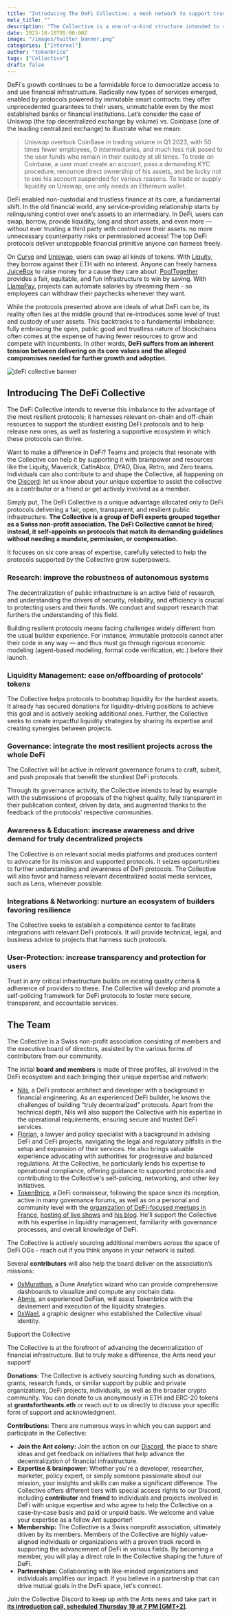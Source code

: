 ```yaml
---
title: "Introducing The DeFi Collective: a mesh network to support trustless and unstoppable DeFi"
meta_title: ""
description: "The Collective is a one-of-a-kind structure intended to support and help grow in any relevant capacity the sturdiest DeFi protocols"
date: 2023-10-16T05:00:00Z
image: "/images/twitter_banner.png"
categories: ["Internal"]
author: "tokenbrice"
tags: ["Collective"]
draft: false
---
```


DeFi's growth continues to be a formidable force to democratize access to and use financial infrastructure. Radically new types of services emerged, enabled by protocols powered by immutable smart contracts: they offer unprecedented guarantees to their users, unmatchable even by the most established banks or financial institutions. Let’s consider the case of Uniswap (the top decentralized exchange by volume) vs. Coinbase (one of the leading centralized exchange) to illustrate what we mean:

> Uniswap overtook CoinBase in trading volume in Q1 2023, with 50 times fewer employees, 0 intermediaries, and much less risk posed to the user funds who remain in their custody at all times. To trade on Coinbase, a user must create an account, pass a demanding KYC procedure, renounce direct ownership of his assets, and be lucky not to see his account suspended for various reasons. To trade or supply liquidity on Uniswap, one only needs an Ethereum wallet.

DeFi enabled non-custodial and trustless finance at its core, a fundamental shift. In the old financial world, any service-providing relationship starts by relinquishing control over one’s assets to an intermediary. In DeFi, users can swap, borrow, provide liquidity, long and short assets, and even more — without ever trusting a third party with control over their assets: no more unnecessary counterparty risks or permissioned access! The top DeFi protocols deliver unstoppable financial primitive anyone can harness freely.

On [Curve](https://curve.fi/) and [Uniswap](https://uniswap.org/), users can swap all kinds of tokens. With [Liquity](https://www.liquity.org/), they borrow against their ETH with no interest. Anyone can freely harness [JuiceBox](https://juicebox.money/) to raise money for a cause they care about. [PoolTogether](https://pooltogether.com/) provides a fair, equitable, and fun infrastructure to win by saving. With [LlamaPay](https://llamapay.io/), projects can automate salaries by streaming them - so employees can withdraw their paychecks whenever they want.

While the protocols presented above are ideals of what DeFi can be, its reality often lies at the middle ground that re-introduces some level of trust and custody of user assets. This backtracks to a fundamental imbalance: fully embracing the open, public good and trustless nature of blockchains often comes at the expense of having fewer resources to grow and compete with incumbents. In other words, **DeFi suffers from an inherent tension between delivering on its core values and the alleged compromises needed for further growth and adoption**.

![deFi collective banner](./images/twitte_banner.png)

## Introducing The DeFi Collective

The DeFi Collective intends to reverse this imbalance to the advantage of the most resilient protocols; it harnesses relevant on-chain and off-chain resources to support the sturdiest existing DeFi protocols and to help release new ones, as well as fostering a supportive ecosystem in which these protocols can thrive.

Want to make a difference in DeFi? Teams and projects that resonate with the Collective can help it by supporting it with brainpower and resources like the Liquity, Maverick, CatInAbox, DYAD, Diva, Retro, and Zero teams. Individuals can also contribute to and shape the Collective, all happening on the [Discord](https://discord.gg/MYHf8zqWJ2): let us know about your unique expertise to assist the collective as a contributor or a friend or get actively involved as a member.

Simply put, The DeFi Collective is a unique advantage allocated only to DeFi protocols delivering a fair, open, transparent, and resilient public infrastructure. **The Collective is a group of DeFi experts grouped together as a Swiss non-profit association. The DeFi Collective cannot be hired; instead, it self-appoints on protocols that match its demanding guidelines without needing a mandate, permission, or compensation.**

It focuses on six core areas of expertise, carefully selected to help the protocols supported by the Collective grow superpowers. 


### Research: improve the robustness of autonomous systems

The decentralization of public infrastructure is an active field of research, and understanding the drivers of security, reliability, and efficiency is crucial to protecting users and their funds. We conduct and support research that furthers the understanding of this field.

Building resilient protocols means facing challenges widely different from the usual builder experience. For instance, immutable protocols cannot alter their code in any way — and thus must go through rigorous economic modeling (agent-based modeling, formal code verification, etc.) before their launch.


### Liquidity Management: ease on/offboarding of protocols’ tokens

The Collective helps protocols to bootstrap liquidity for the hardest assets. It already has secured donations for liquidity-driving positions to achieve this goal and is actively seeking additional ones. Further, the Collective seeks to create impactful liquidity strategies by sharing its expertise and creating synergies between projects.


### Governance: integrate the most resilient projects across the whole DeFi

The Collective will be active in relevant governance forums to craft, submit, and push proposals that benefit the sturdiest DeFi protocols.

Through its governance activity, the Collective intends to lead by example with the submissions of proposals of the highest quality, fully transparent in their publication context, driven by data, and augmented thanks to the feedback of the protocols’ respective communities.


### Awareness & Education: increase awareness and drive demand for truly decentralized projects

The Collective is on relevant social media platforms and produces content to advocate for its mission and supported protocols. It seizes opportunities to further understanding and awareness of DeFi protocols. The Collective will also favor and harness relevant decentralized social media services, such as Lens, whenever possible.


### Integrations & Networking: nurture an ecosystem of builders favoring resilience

The Collective seeks to establish a competence center to facilitate integrations with relevant DeFi protocols. It will provide technical, legal, and business advice to projects that harness such protocols.


### User-Protection: increase transparency and protection for users

Trust in any critical infrastructure builds on existing quality criteria & adherence of providers to these. The Collective will develop and promote a self-policing framework for DeFi protocols to foster more secure, transparent, and accountable services.


## The Team

The Collective is a Swiss non-profit association consisting of members and the executive board of directors, assisted by the various forms of contributors from our community. 

The initial **board** **and members** is made of three profiles, all involved in the DeFi ecosystem and each bringing their unique expertise and network:



* [Nils](https://www.linkedin.com/in/nils-bundi-6246b998/), a DeFi protocol architect and developer with a background in financial engineering. As an experienced DeFi builder, he knows the challenges of building “truly decentralized” protocols. Apart from the technical depth, Nils will also support the Collective with his expertise in the operational requirements, ensuring secure and trusted DeFi services. 
* [Florian](https://twitter.com/floowp_), a lawyer and policy specialist with a background in advising DeFi and CeFi projects, navigating the legal and regulatory pitfalls in the setup and expansion of their services. He also brings valuable experience advocating with authorities for progressive and balanced regulations. At the Collective, he particularly lends his expertise to operational compliance, offering guidance to supported protocols and contributing to the Collective's self-policing, networking, and other key initiatives. 
* [TokenBrice](https://twitter.com/tokenbrice), a DeFi connaisseur, following the space since its inception, active in many governance forums, as well as on a personal and community level with the [organization of DeFi-focused meetups in France](https://twitter.com/defi_fr), [hosting of live shows](https://www.youtube.com/c/defifrance) and [his blog](https://tokenbrice.xyz/). He’ll support the Collective with his expertise in liquidity management, familiarity with governance processes, and overall knowledge of DeFi.

The Collective is actively sourcing additional members across the space of DeFi OGs - reach out if you think anyone in your network is suited.

Several **contributors** will also help the board deliver on the association’s missions:



* [0xMurathan](https://twitter.com/0xMurathan), a Dune Analytics wizard who can provide comprehensive dashboards to visualize and compute any onchain data.
* [Abmis](https://twitter.com/@abmisx0), an experienced DeFian, will assist Tokenbrice with the devisement and execution of the liquidity strategies.
* [0xWael](https://twitter.com/0xwae1), a graphic designer who established the Collective visual identity.

Support the Collective

The Collective is at the forefront of advancing the decentralization of financial infrastructure. But to truly make a difference, the Ants need your support!

**Donations**: The Collective is actively sourcing funding such as donations, grants, research funds, or similar support by public and private organizations, DeFi projects, individuals, as well as the broader crypto community. You can donate to us anonymously in ETH and ERC-20 tokens at **grantsfortheants.eth** or reach out to us directly to discuss your specific form of support and acknowledgment.

**Contributions**: There are numerous ways in which you can support and participate in the Collective:


- **Join the Ant colony:** Join the action on our [Discord](https://discord.gg/MYHf8zqWJ2), the place to share ideas and get feedback on initiatives that help advance the decentralization of financial infrastructure.
- **Expertise & brainpower:** Whether you're a developer, researcher, marketer, policy expert, or simply someone passionate about our mission, your insights and skills can make a significant difference. The Collective offers different tiers with special access rights to our Discord, including **contributor** and **friend** to individuals and projects involved in DeFi with unique expertise and who agree to help the Collective on a case-by-case basis and paid or unpaid basis. We welcome and value your expertise as a fellow Ant supporter!
- **Membership:** The Collective is a Swiss nonprofit association, ultimately driven by its members. Members of the Collective are highly value-aligned individuals or organizations with a proven track record in supporting the advancement of DeFi in various fields. By becoming a member, you will play a direct role in the Collective shaping the future of DeFi.
- **Partnerships:** Collaborating with like-minded organizations and individuals amplifies our impact. If you believe in a partnership that can drive mutual goals in the DeFi space, let's connect.

Join the Collective Discord to keep up with the Ants news and take part in **[its introduction call, scheduled Thursday 19 at 7 PM [GMT+2]](https://discord.gg/h34FvEcsth?event=1163463885211312259)**.
